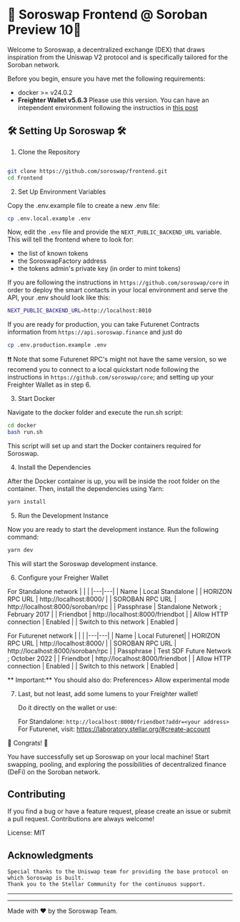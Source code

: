 # 🌟 Soroswap Frontend  @ Soroban Preview 10🌟

Welcome to Soroswap, a decentralized exchange (DEX) that draws inspiration from the Uniswap V2 protocol and is specifically tailored for the Soroban network.

Before you begin, ensure you have met the following requirements:

- docker >= v24.0.2
- **Freighter Wallet v5.6.3** Please use this version. You can have an intependent environment following the instructios in [this post](https://discord.com/channels/897514728459468821/1135655444157833256/1135655444157833256)


## 🛠 Setting Up Soroswap 🛠

1. Clone the Repository

```bash

git clone https://github.com/soroswap/frontend.git
cd frontend
```

2. Set Up Environment Variables

Copy the .env.example file to create a new .env file:

```bash
cp .env.local.example .env
```

Now, edit the `.env` file and provide the `NEXT_PUBLIC_BACKEND_URL` variable.
This will tell the frontend where to look for:
- the list of known tokens
- the SoroswapFactory address
- the tokens admin's private key (in order to mint tokens)

If you are following the instructions in `https://github.com/soroswap/core` in order to deploy the smart contacts in your local environment and serve the API, your .env should look like this:
```bash
NEXT_PUBLIC_BACKEND_URL=http://localhost:8010
```

If you are ready for production, you can take Futurenet Contracts information from `https://api.soroswap.finance` and just do

```bash
cp .env.production.example .env
```

❗️❗️ Note that some Futurenet RPC's might not have the same version, so we recomend you to connect to a local quickstart node following the instructions in `https://github.com/soroswap/core`; and setting up your Freighter Wallet as in step 6.

3. Start Docker

Navigate to the docker folder and execute the run.sh script:

```bash
cd docker
bash run.sh
```

This script will set up and start the Docker containers required for Soroswap. 

4. Install the Dependencies

After the Docker container is up, you will be inside the root folder on the container. Then, install the dependencies using Yarn:

```bash
yarn install
```

5. Run the Development Instance

Now you are ready to start the development instance. Run the following command:

```bash
yarn dev
```

This will start the Soroswap development instance.

6. Configure your Freigher Wallet 

For Standalone network
   |   |   |
   |---|---|
   | Name | Local Standalone |
   | HORIZON RPC URL | http://localhost:8000/ |
   | SOROBAN RPC URL | http://localhost:8000/soroban/rpc |
   | Passphrase | Standalone Network ; February 2017 |
   | Friendbot | http://localhost:8000/friendbot |
   | Allow HTTP connection | Enabled |
   | Switch to this network | Enabled |
   
For Futurenet network
   |   |   |
   |---|---|
   | Name | Local Futurenet|
   | HORIZON RPC URL | http://localhost:8000/ |
   | SOROBAN RPC URL | http://localhost:8000/soroban/rpc |
   | Passphrase | Test SDF Future Network ; October 2022 |
   | Friendbot | http://localhost:8000/friendbot |
   | Allow HTTP connection | Enabled |
   | Switch to this network | Enabled |

** Important:** You should also do: Preferences> Allow experimental mode

7. Last, but not least, add some lumens to your Freighter wallet!

   Do it directly on the wallet or use:

   For Standalone: `http://localhost:8000/friendbot?addr=<your address>`
   For Futurenet, visit: https://laboratory.stellar.org/#create-account



🚀 Congrats! 🚀

You have successfully set up Soroswap on your local machine! Start swapping, pooling, and exploring the possibilities of decentralized finance (DeFi) on the Soroban network.

## Contributing

If you find a bug or have a feature request, please create an issue or submit a pull request. Contributions are always welcome!

License: MIT

## Acknowledgments

    Special thanks to the Uniswap team for providing the base protocol on which Soroswap is built.
    Thank you to the Stellar Community for the continuous support.
___
___

Made with ❤️ by the Soroswap Team.
